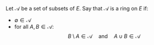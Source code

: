 Let $\mathcal{A}$ be a set of subsets of $E$. 
Say that $\mathcal{A}$ is a ring on $E$ if:
- $\emptyset \in \mathcal{A}$
- for all $A,B\in \mathcal{A}$:
$$
B\setminus A\in \mathcal{A}\quad\text{and}\quad A\cup B\in \mathcal{A}
$$

